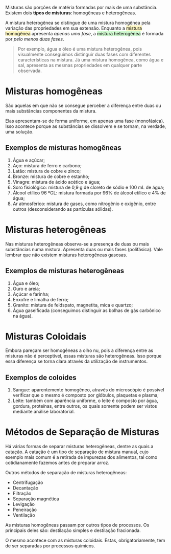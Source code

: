 Misturas são porções de matéria formadas por mais de uma substância. Existem dois **tipos de misturas**: homogêneas e heterogêneas.

A mistura heterogênea se distingue de uma mistura homogênea pela variação das propriedades em sua extensão. Enquanto a <mark style="background: #FFF3A3A6;">mistura homogênea</mark> apresenta *apenas uma fase*, a <mark style="background: #BBFABBA6;">mistura heterogênea</mark> é formada por *pelo menos duas fases*.

> Por exemplo, água e óleo é uma mistura heterogênea, pois visualmente conseguimos distinguir duas fases com diferentes características na mistura. Já uma mistura homogênea, como água e sal, apresenta as mesmas propriedades em qualquer parte observada.

# **Misturas homogêneas**

São aquelas em que não se consegue perceber a diferença entre duas ou mais substâncias componentes da mistura.

Elas apresentam-se de forma uniforme, em apenas uma fase (monofásica). Isso acontece porque as substâncias se dissolvem e se tornam, na verdade, uma solução.

## Exemplos de misturas homogêneas

1. Água e açúcar;
2. Aço: mistura de ferro e carbono;
3. Latão: mistura de cobre e zinco;
4. Bronze: mistura de cobre e estanho;
5. Vinagre: mistura de ácido acético e água;
6. Soro fisiológico: mistura de 0,9 g de cloreto de sódio e 100 mL de água;
7. Álcool etílico 96 ºGL: mistura formada por 96% de álcool etílico e 4% de água;
8. Ar atmosférico: mistura de gases, como nitrogênio e oxigênio, entre outros (desconsiderando as partículas sólidas).

# **Misturas heterogêneas**

Nas misturas heterogêneas observa-se a presença de duas ou mais substâncias numa mistura. Apresenta duas ou mais fases (polifásica). Vale lembrar que não existem misturas heterogêneas gasosas.

## Exemplos de misturas heterogêneas

1. Água e óleo;
2. Ouro e areia;
3. Açúcar e farinha;
4. Enxofre e limalha de ferro;
5. Granito: mistura de feldspato, magnetita, mica e quartzo;
6. Água gaseificada (conseguimos distinguir as bolhas de gás carbônico na água).


# **Misturas Coloidais**

Embora pareçam ser homogêneas a olho nu, pois a diferença entre as misturas não é perceptível, essas misturas são heterogêneas. Isso porque essa diferença se torna clara através da utilização de instrumentos.

## Exemplos de coloides

1. Sangue: aparentemente homogêneo, através do microscópio é possível verificar que o mesmo é composto por glóbulos, plaquetas e plasma;
2. Leite: também com aparência uniforme, o leite é composto por água, gordura, proteínas, entre outros, os quais somente podem ser vistos mediante análise laboratorial.


# **Métodos de Separação de Misturas**

Há várias formas de separar misturas heterogêneas, dentre as quais a catação. A catação é um tipo de separação de mistura manual, cujo exemplo mais comum é a retirada de impurezas dos alimentos, tal como cotidianamente fazemos antes de preparar arroz.

Outros métodos de separação de misturas heterogêneas:

- Centrifugação
- Decantação
- Filtração
- Separação magnética
- Levigação
- Peneiração
- Ventilação

As misturas homogêneas passam por outros tipos de processos. Os principais deles são: destilação simples e destilação fracionada.

O mesmo acontece com as misturas coloidais. Estas, obrigatoriamente, tem de ser separadas por processos químicos.